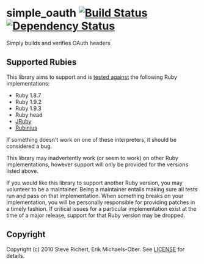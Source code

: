 # simple_oauth [![Build Status](https://secure.travis-ci.org/laserlemon/simple_oauth.png)](http://travis-ci.org/laserlemon/simple_oauth) [![Dependency Status](https://gemnasium.com/laserlemon/simple_oauth.png)](https://gemnasium.com/laserlemon/simple_oauth)

Simply builds and verifies OAuth headers

## Supported Rubies
This library aims to support and is [tested
against](http://travis-ci.org/laserlemon/simple_oauth) the following Ruby
implementations:

* Ruby 1.8.7
* Ruby 1.9.2
* Ruby 1.9.3
* Ruby head
* [JRuby](http://www.jruby.org/)
* [Rubinius](http://rubini.us/)

If something doesn't work on one of these interpreters, it should be considered
a bug.

This library may inadvertently work (or seem to work) on other Ruby
implementations, however support will only be provided for the versions listed
above.

If you would like this library to support another Ruby version, you may
volunteer to be a maintainer. Being a maintainer entails making sure all tests
run and pass on that implementation. When something breaks on your
implementation, you will be personally responsible for providing patches in a
timely fashion. If critical issues for a particular implementation exist at the
time of a major release, support for that Ruby version may be dropped.

## Copyright
Copyright (c) 2010 Steve Richert, Erik Michaels-Ober.
See [LICENSE](https://github.com/laserlemon/simple_oauth/blob/master/LICENSE) for details.
